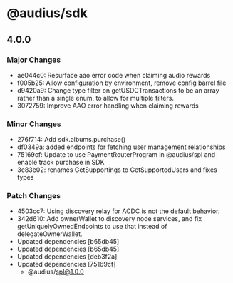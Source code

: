 # @audius/sdk

## 4.0.0

### Major Changes

- ae044c0: Resurface aao error code when claiming audio rewards
- f005b25: Allow configuration by environment, remove config barrel file
- d9420a9: Change type filter on getUSDCTransactions to be an array rather than a single enum, to allow for multiple filters.
- 3072759: Improve AAO error handling when claiming rewards

### Minor Changes

- 276f714: Add sdk.albums.purchase()
- df0349a: added endpoints for fetching user management relationships
- 75169cf: Update to use PaymentRouterProgram in @audius/spl and enable track purchase in SDK
- 3e83e02: renames GetSupportings to GetSupportedUsers and fixes types

### Patch Changes

- 4503cc7: Using discovery relay for ACDC is not the default behavior.
- 342d610: Add ownerWallet to discovery node services, and fix getUniquelyOwnedEndpoints to use that instead of delegateOwnerWallet.
- Updated dependencies [b65db45]
- Updated dependencies [b65db45]
- Updated dependencies [deb3f2a]
- Updated dependencies [75169cf]
  - @audius/spl@1.0.0
